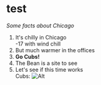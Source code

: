 # test
*Some facts about Chicago*  
1. It's chilly in Chicago  
   -17 with wind chill  
2. But much warmer in the offices  
3. **Go Cubs!**  
4. The Bean is a site to see  
5. Let's see if this time works  
Cubs: ![Alt](/:Cubbies.png "Cubs")

